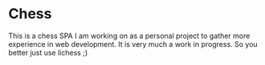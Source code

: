 # Chess

This is a chess SPA I am working on as a personal project to gather more experience in web development. It is very much a work in progress. So you better just use lichess ;)
